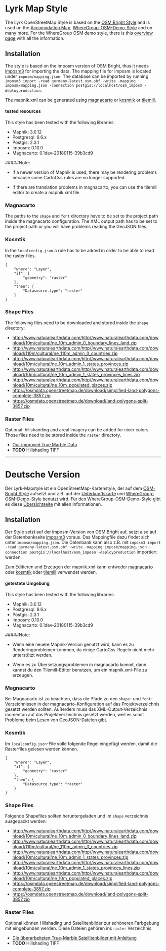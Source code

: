 # Lyrk Map Style

The Lyrk OpenStreetMap Style is based on the [OSM Bright Style](https://github.com/mapbox/osm-bright) and is used on the [Accomodation Map](http://unterkunftskarte.de), [WhereGroup-OSM-Demo-Style](https://osm-demo.wheregroup.com/karte/#14/50.7386/7.0854) and on many more. For the WhereGroup OSM demo style, there is this [overview page](https://wheregroup.com/unternehmen/Aktuelles/Details/wheregroup-OSM-demo-Dienst-wurde-aktualisiert-und-erweitert.html) with all the information.

## Installation

The style is based on the imposm version of OSM Bright, thus it needs [imposm3](https://github.com/omniscale/imposm3) for importing the data. The mapping file for imposm is located under `imposm/mapping.json`. The database can be imported by running `imposm3 import -read germany-latest.osm.pbf -write -mapping imposm/mapping.json -connection postgis://localhost/osm_imposm -deployproduction`.

The mapnik.xml can be generated using [magnacarto](https://github.com/omniscale/magnacarto) or [kosmtik](https://github.com/kosmtik/kosmtik/) or [tilemill](https://github.com/tilemill-project/tilemill).

#### tested resources

This style has been tested with the following libraries:
- Mapnik: 3.0.12
- Postgresql: 9.6.x
- Postgis: 2.3.1
- Imposm: 0.10.0
- Magnacarto: 0.1dev-20180115-39b3cd9

#####Note:
- If a newer version of Mapnik is used, there may be rendering problems because some CartoCss rules are no longer supported.

- If there are translation problems in magnacarto, you can use the tilemill editor to create a mapnik.xml file.

### Magnacarto

The paths to the `shape` and `font` directory have to be set to the project path inside the magnacarto configuration. The XML output path has to be set to the project path or you will have problems reading the GeoJSON files.


### Kosmtik

In the `localconfig.json` a rule has to be added in order to be able to read the raster files.

	{
		"where": "Layer",
		"if": {
			"geometry": "raster"
		},
		"then": {
			"Datasource.type": "raster"
		}
	}

### Shape Files

The following files need to be downloaded and stored inside the `shape` directory:

* http://www.naturalearthdata.com/http//www.naturalearthdata.com/download/10m/cultural/ne_10m_admin_0_boundary_lines_land.zip
* http://www.naturalearthdata.com/http//www.naturalearthdata.com/download/110m/cultural/ne_110m_admin_0_countries.zip
* http://www.naturalearthdata.com/http//www.naturalearthdata.com/download/10m/cultural/ne_10m_admin_1_states_provinces.zip
* http://www.naturalearthdata.com/http//www.naturalearthdata.com/download/10m/cultural/ne_10m_admin_1_states_provinces_lines.zip
* http://www.naturalearthdata.com/http//www.naturalearthdata.com/download/10m/cultural/ne_10m_populated_places.zip
* https://osmdata.openstreetmap.de/download/simplified-land-polygons-complete-3857.zip
* https://osmdata.openstreetmap.de/download/land-polygons-split-3857.zip

### Raster Files

Optional: hillshanding and areal imagery can be added for nicer colors. Those files need to be stored inside the `raster` directory.

* [Our improved True Marble Data](https://github.com/lyrk/true-marble-edit)
* **TODO** Hillshading TIFF

<hr/>

# Deutsche Version

Der Lyrk-Mapstyle ist ein OpenStreetMap-Kartenstyle, der auf dem [OSM-Bright Style](https://github.com/mapbox/osm-bright) aufsetzt und z.B. auf der [Unterkunftskarte](http://unterkunftskarte.de) und [WhereGroup-OSM-Demo-Style](https://osm-demo.wheregroup.com/karte/#14/50.7386/7.0854) benutzt wird. Für den WhereGroup-OSM-Demo-Style gibt es diese [Übersichtseite](https://wheregroup.com/unternehmen/Aktuelles/Details/wheregroup-OSM-demo-Dienst-wurde-aktualisiert-und-erweitert.html) mit allen Informationen.

## Installation

Der Style setzt auf der imposm-Version von OSM Bright auf, setzt also auf der Datenbankseite [imposm3](https://github.com/omniscale/imposm3) voraus. Das Mappingfile dazu findet sich unter `imposm/mapping.json`. Die Datenbank kann also z.B. mit `imposm3 import -read germany-latest.osm.pbf -write -mapping imposm/mapping.json -connection postgis://localhost/osm_imposm -deployproduction` importiert werden.

Zum Editieren und Erzeugen der mapnik.xml kann entweder [magnacarto](https://github.com/omniscale/magnacarto) oder [kosmtik](https://github.com/kosmtik/kosmtik/) oder [tilemill](https://github.com/tilemill-project/tilemill) verwendet werden.

#### getestete Umgebung
    
This style has been tested with the following libraries:
- Mapnik: 3.0.12
- Postgresql: 9.6.x
- Postgis: 2.3.1
- Imposm: 0.10.0
- Magnacarto: 0.1dev-20180115-39b3cd9
    
#####Note:
- Wenn eine neuere Mapnik-Version genutzt wird, kann es zu Renderingproblemen kommen, da einige CartoCss-Regeln nicht mehr unterstützt werden.
    
- Wenn es zu Übersetzungsproblemen in magnacarto kommt, dann kannst du den Tilemill-Editor benutzen, um ein mapnik.xml-File zu erzeugen.

### Magnacarto

Bei Magnacarto ist zu beachten, dass die Pfade zu den `shape`- und `font`-Verzeichnissen in der magnacarto-Konfiguration auf das Projektverzeichnis gesetzt werden sollten. Außerdem muss das XML-Output-Verzeichnis momentan auf das Projektverzeichnis gesetzt werden, weil es sonst Probleme beim Lesen von GeoJSON-Dateien gibt.

### Kosmtik

Im `localconfig.json`-File solle folgende Regel eingefügt werden, damit die Rasterfiles gelesen werden können.

	{
		"where": "Layer",
		"if": {
			"geometry": "raster"
		},
		"then": {
			"Datasource.type": "raster"
		}
	}

### Shape Files

Folgende Shapefiles sollten heruntergeladen und im `shape` verzeichnis ausgepackt werden:

* http://www.naturalearthdata.com/http//www.naturalearthdata.com/download/10m/cultural/ne_10m_admin_0_boundary_lines_land.zip
* http://www.naturalearthdata.com/http//www.naturalearthdata.com/download/110m/cultural/ne_110m_admin_0_countries.zip
* http://www.naturalearthdata.com/http//www.naturalearthdata.com/download/10m/cultural/ne_10m_admin_1_states_provinces.zip
* http://www.naturalearthdata.com/http//www.naturalearthdata.com/download/10m/cultural/ne_10m_admin_1_states_provinces_lines.zip
* http://www.naturalearthdata.com/http//www.naturalearthdata.com/download/10m/cultural/ne_10m_populated_places.zip
* https://osmdata.openstreetmap.de/download/simplified-land-polygons-complete-3857.zip
* https://osmdata.openstreetmap.de/download/land-polygons-split-3857.zip

### Raster Files

Optional können Hillshading und Satellitenbilder zur schöneren Farbgebung mit eingebunden werden. Diese Dateien gehören ins `raster` Verzeichnis.

* [Die überarbeiteten True-Marble Satellitenbilder mit Anleitung](https://github.com/lyrk/true-marble-edit)
* **TODO** Hillshading TIFF
